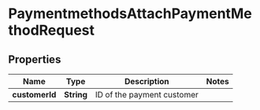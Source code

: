 

# PaymentmethodsAttachPaymentMethodRequest


## Properties

| Name | Type | Description | Notes |
|------------ | ------------- | ------------- | -------------|
|**customerId** | **String** | ID of the payment customer |  |



